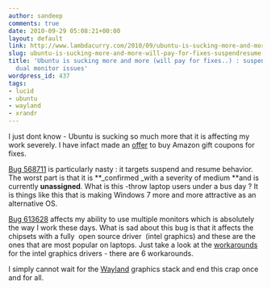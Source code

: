 ```yaml
---
author: sandeep
comments: true
date: 2010-09-29 05:08:21+00:00
layout: default
link: http://www.lambdacurry.com/2010/09/ubuntu-is-sucking-more-and-more-will-pay-for-fixes-suspendresume-and-dual-monitor-issues/
slug: ubuntu-is-sucking-more-and-more-will-pay-for-fixes-suspendresume-and-dual-monitor-issues
title: 'Ubuntu is sucking more and more (will pay for fixes..) : suspend/resume and
  dual monitor issues'
wordpress_id: 437
tags:
- lucid
- ubuntu
- wayland
- xrandr
---
```


I just dont know - Ubuntu is sucking so much more that it is affecting my work severely. I have infact made an [offer](https://bugs.launchpad.net/ubuntu/+source/linux/+bug/568711/comments/105) to buy Amazon gift coupons for fixes.

[Bug 568711](https://bugs.launchpad.net/ubuntu/+source/linux/+bug/568711) is particularly nasty : it targets suspend and resume behavior. The worst part is that it is **_confirmed _with a severity of medium **and is currently **unassigned**. What is this -throw laptop users under a bus day ? It is things like this that is making Windows 7 more and more attractive as an alternative OS.

[Bug 613628](https://bugs.launchpad.net/ubuntu/+source/xserver-xorg-video-intel/+bug/613628) affects my ability to use multiple monitors which is absolutely the way I work these days. What is sad about this bug is that it affects the chipsets with a fully  open source driver  (intel graphics) and these are the ones that are most popular on laptops. Just take a look at the [workarounds](https://wiki.ubuntu.com/X/Bugs/Lucidi8xxFreezes) for the intel graphics drivers - there are 6 workarounds.

I simply cannot wait for the [Wayland](http://en.wikipedia.org/wiki/Wayland_(display_server)) graphics stack and end this crap once and for all.
